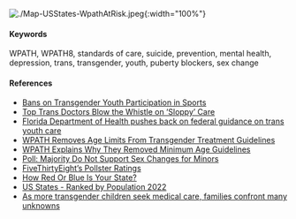 
![./Map-USStates-WpathAtRisk.jpeg](./Map-USStates-WpathAtRisk.jpeg){:width="100%"}

#### Keywords  

WPATH, WPATH8, standards of care, suicide, prevention, mental health, depression, trans, transgender, youth, puberty blockers, sex change


#### References  
- [Bans on Transgender Youth Participation in Sports](https://www.lgbtmap.org/equality-maps/sports_participation_bans)  
- [Top Trans Doctors Blow the Whistle on ‘Sloppy’ Care](https://www.commonsense.news/p/top-trans-doctors-blow-the-whistle)  
- [Florida Department of Health pushes back on federal guidance on trans youth care](https://abcnews.go.com/Politics/florida-department-health-pushes-back-federal-guidance-trans/story?id=84193565)
- [WPATH Removes Age Limits From Transgender Treatment Guidelines](https://www.medscape.com/viewarticle/980935)  
- [WPATH Explains Why They Removed Minimum Age Guidelines](https://www.dailywire.com/news/wpath-explains-why-they-removed-minimum-age-guidelines-for-children-to-access-transgender-medical-treatments-so-doctors-wont-get-sued)  
- [Poll: Majority Do Not Support Sex Changes for Minors](https://www.breitbart.com/politics/2022/10/21/poll-majority-do-not-support-sex-changes-minors/)  
- [FiveThirtyEight’s Pollster Ratings](https://projects.fivethirtyeight.com/pollster-ratings/)
- [How Red Or Blue Is Your State?](https://fivethirtyeight.com/features/how-red-or-blue-is-your-state-your-congressional-district/)
- [US States - Ranked by Population 2022](https://worldpopulationreview.com/states)  
- [As more transgender children seek medical care, families confront many unknowns](https://www.reuters.com/investigates/special-report/usa-transyouth-care/)  